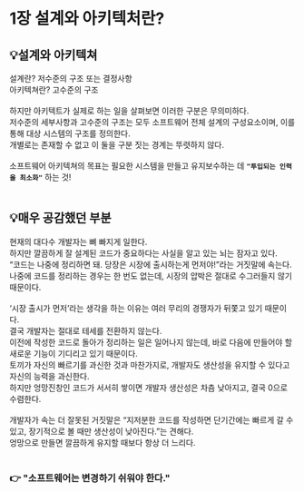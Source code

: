# 1장 설계와 아키텍처란?

## 💡<strong>설계와 아키텍쳐</strong>

설계란? 저수준의 구조 또는 결정사항<br />
아키텍쳐란? 고수준의 구조
<br />
<br />
하지만 아키텍트가 실제로 하는 일을 살펴보면 이러한 구분은 무의미하다.<br />
저수준의 세부사항과 고수준의 구조는 모두 소프트웨어 전체 설계의 구성요소이며, 이를 통해 대상 시스템의 구조를 정의한다.<br />
개별로는 존재할 수 없고 이 둘을 구분 짓는 경계는 뚜렷하지 않다.
<br />
<br />
소프트웨어 아키텍쳐의 목표는 필요한 시스템을 만들고 유지보수하는 데 <strong>`"투입되는 인력을 최소화"`</strong> 하는 것!
<br />
<br />

## 💡<strong>매우 공감했던 부분</strong>

현재의 대다수 개발자는 뼈 빠지게 일한다.<br />
하지만 깔끔하게 잘 설계된 코드가 중요하다는 사실을 알고 있는 뇌는 잠자고 있다.<br />
“코드는 나중에 정리하면 돼. 당장은 시장에 출시하는게 먼저야!”라는 거짓말에 속는다.<br />
나중에 코드를 정리하는 경우는 한 번도 없는데, 시장의 압박은 절대로 수그러들지 않기 때문이다.
<br />
<br />
‘시장 출시가 먼저’라는 생각을 하는 이유는 여러 무리의 경쟁자가 뒤쫓고 있기 때문이다.<br />
결국 개발자는 절대로 테세를 전환하지 않는다.<br />
이전에 작성한 코드로 돌아가 정리하는 일은 일어나지 않는데, 바로 다음에 만들어야 할 새로운 기능이 기디리고 있기 때문이다.<br />
토끼가 자신의 빠르기를 과신한 것과 마찬가지로, 개발자도 생산성을 유지할 수 있다고 자신의 능력을 과신한다.<br />
하지만 엉망진창인 코드가 서서히 쌓이면 개발자 생산성은 차츰 낮아지고, 결국 0으로 수렴한다.
<br />
<br />
개발자가 속는 더 잘못된 거짓말은 “지저분한 코드를 작성하면 단기간에는 빠르게 갈 수 있고, 장기적으로 볼 때만 생산성이 낮아진다.”는 견해다.<br />
엉망으로 만들면 깔끔하게 유지할 때보다 항상 더 느리다.
<br />
<br />

### 👉 "소프트웨어는 변경하기 쉬워야 한다."
